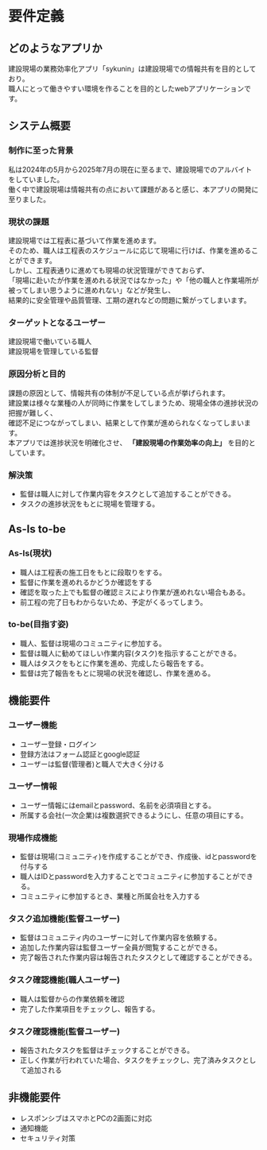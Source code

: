 # 要件定義
## どのようなアプリか
建設現場の業務効率化アプリ「sykunin」は建設現場での情報共有を目的としており。<br>
職人にとって働きやすい環境を作ることを目的としたwebアプリケーションです。

## システム概要
### 制作に至った背景
私は2024年の5月から2025年7月の現在に至るまで、建設現場でのアルバイトをしていました。<br>
働く中で建設現場は情報共有の点において課題があると感じ、本アプリの開発に至りました。

### 現状の課題
建設現場では工程表に基づいて作業を進めます。<br>
そのため、職人は工程表のスケジュールに応じて現場に行けば、作業を進めることができます。<br>
しかし、工程表通りに進めても現場の状況管理ができておらず、<br>
「現場に赴いたが作業を進めれる状況ではなかった」や「他の職人と作業場所が被ってしまい思うように進めれない」などが発生し、<br>
結果的に安全管理や品質管理、工期の遅れなどの問題に繋がってしまいます。

### ターゲットとなるユーザー
建設現場で働いている職人<br>
建設現場を管理している監督

### 原因分析と目的
課題の原因として、情報共有の体制が不足している点が挙げられます。<br>
建設業は様々な業種の人が同時に作業をしてしまうため、現場全体の進捗状況の把握が難しく、<br>
確認不足につながってしまい、結果として作業が進められなくなってしまいます。<br>
本アプリでは進捗状況を明確化させ、 __「建設現場の作業効率の向上」__ を目的としています。


### 解決策
- 監督は職人に対して作業内容をタスクとして追加することができる。
- タスクの進捗状況をもとに現場を管理する。

## As-Is to-be
### As-Is(現状)
- 職人は工程表の施工日をもとに段取りをする。
- 監督に作業を進めれるかどうか確認をする
- 確認を取った上でも監督の確認ミスにより作業が進めれない場合もある。
- 前工程の完了日もわからないため、予定がくるってしまう。

### to-be(目指す姿)
- 職人、監督は現場のコミュニティに参加する。
- 監督は職人に勧めてほしい作業内容(タスク)を指示することができる。
- 職人はタスクをもとに作業を進め、完成したら報告をする。
- 監督は完了報告をもとに現場の状況を確認し、作業を進める。

## 機能要件
### ユーザー機能
- ユーザー登録・ログイン
- 登録方法はフォーム認証とgoogle認証
- ユーザーは監督(管理者)と職人で大きく分ける

### ユーザー情報
- ユーザー情報にはemailとpassword、名前を必須項目とする。
- 所属する会社(一次企業)は複数選択できるようにし、任意の項目にする。

### 現場作成機能
- 監督は現場(コミュニティ)を作成することができ、作成後、idとpasswordを付与する
- 職人はIDとpasswordを入力することでコミュニティに参加することができる。
- コミュニティに参加するとき、業種と所属会社を入力する

### タスク追加機能(監督ユーザー)
- 監督はコミュニティ内のユーザーに対して作業内容を依頼する。
- 追加した作業内容は監督ユーザー全員が閲覧することができる。
- 完了報告された作業内容は報告されたタスクとして確認することができる。

### タスク確認機能(職人ユーザー)
- 職人は監督からの作業依頼を確認
- 完了した作業項目をチェックし、報告する。

### タスク確認機能(監督ユーザー)
- 報告されたタスクを監督はチェックすることができる。
- 正しく作業が行われていた場合、タスクをチェックし、完了済みタスクとして追加される


## 非機能要件
- レスポンシブはスマホとPCの2画面に対応
- 通知機能
- セキュリティ対策

